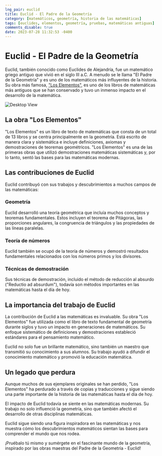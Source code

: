 ```yaml
---
lng_pair: euclid
title: Euclid - El Padre de la Geometría
category: [matemáticos, geometría, historia de las matemáticas]
tags: [euclides, elementos, geometría, pruebas, matemáticas antiguas]
comments_disable: true
date: 2023-07-28 11:32:53 -0400
---
```


# Euclid - El Padre de la Geometría
Euclid, también conocido como Euclides de Alejandría, fue un matemático griego antiguo que vivió en el siglo III a.C. A menudo se le llama "El Padre de la Geometría" y es uno de los matemáticos más influyentes de la historia. Su obra más famosa, ["Los Elementos"](#la-obra-los-elementos), es uno de los libros de matemáticas más antiguos que se han conservado y tuvo un inmenso impacto en el desarrollo de la matemática.

![Desktop View](/assets/images/portrait/euclid.jpg)

## La obra "Los Elementos"
"Los Elementos" es un libro de texto de matemáticas que consta de un total de 13 libros y se centra principalmente en la geometría. Está escrito de manera clara y sistemática e incluye definiciones, axiomas y demostraciones de teoremas geométricos. "Los Elementos" es una de las primeras obras que utilizó demostraciones matemáticas sistemáticas y, por lo tanto, sentó las bases para las matemáticas modernas.

## Las contribuciones de Euclid
Euclid contribuyó con sus trabajos y descubrimientos a muchos campos de las matemáticas:

### Geometría
Euclid desarrolló una teoría geométrica que incluía muchos conceptos y teoremas fundamentales. Estos incluyen el teorema de Pitágoras, las proporciones angulares, la congruencia de triángulos y las propiedades de las líneas paralelas.

### Teoría de números
Euclid también se ocupó de la teoría de números y demostró resultados fundamentales relacionados con los números primos y los divisores.

### Técnicas de demostración
Sus técnicas de demostración, incluido el método de reducción al absurdo ("Reductio ad absurdum"), todavía son métodos importantes en las matemáticas hasta el día de hoy.

## La importancia del trabajo de Euclid
La contribución de Euclid a las matemáticas es invaluable. Su obra "Los Elementos" fue utilizada como el libro de texto fundamental de geometría durante siglos y tuvo un impacto en generaciones de matemáticos. Su enfoque sistemático de definiciones y demostraciones estableció estándares para el pensamiento matemático.

Euclid no solo fue un brillante matemático, sino también un maestro que transmitió su conocimiento a sus alumnos. Su trabajo ayudó a difundir el conocimiento matemático y promovió la educación matemática.

## Un legado que perdura
Aunque muchos de sus ejemplares originales se han perdido, "Los Elementos" ha perdurado a través de copias y traducciones y sigue siendo una parte importante de la historia de las matemáticas hasta el día de hoy.

El impacto de Euclid todavía se siente en las matemáticas modernas. Su trabajo no solo influenció la geometría, sino que también afectó el desarrollo de otras disciplinas matemáticas.

Euclid sigue siendo una figura inspiradora en las matemáticas y nos muestra cómo los descubrimientos matemáticos sientan las bases para comprender el mundo que nos rodea.

¡Pruébalo tú mismo y sumérgete en el fascinante mundo de la geometría, inspirado por las obras maestras del Padre de la Geometría - Euclid!